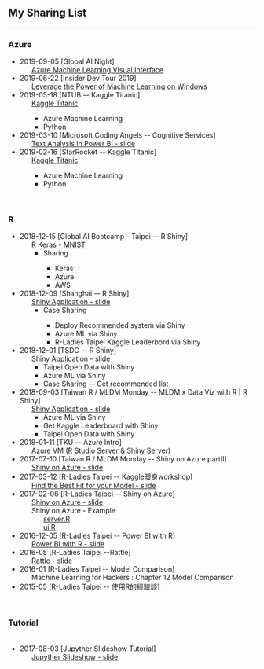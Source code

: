 <p>
<h2> My Sharing List </h2>
</p>   
<hr size="1">

<h3> Azure </h3>
<ul>
   <li> 2019-09-05 [Global AI Night]
        <ul class="task-list">
            <li> <a href="https://github.com/kristenchan/Sharing/blob/master/Global_AI_Night.pdf" target="_blank"> Azure Machine Learning Visual Interface </a> </li>
        </ul>
   </li>
   <li> 2019-06-22 [Insider Dev Tour 2019]
        <ul class="task-list">
            <li> <a href="https://github.com/kristenchan/Sharing/blob/master/IDT-2019-Leverage-the-Power-of-Machine-Learning-on-Windows-Kristen.pdf" target="_blank"> Leverage the Power of Machine Learning on Windows </a> </li>
        </ul>
   </li>
   <li> 2019-05-18 [NTUB -- Kaggle Titanic]
        <ul class="task-list">
            <li> <a href="https://github.com/kristenchan/Sharing/blob/master/Kaggle_Titanic/Kaggle_Titanic_NTUB.pdf" target="_blank"> Kaggle Titanic </a> </li>
           <ul>
              <li>Azure Machine Learning</li>
              <li>Python</li>
           </ul>
        </ul>
   </li>
   <li> 2019-03-10 [Microsoft Coding Angels -- Cognitive Services]
        <ul class="task-list">
            <li> <a href="https://github.com/kristenchan/Sharing/blob/master/CognitiveServices_PowerBI.pdf" target="_blank"> Text Analysis in Power BI - slide </a> </li>
        </ul>
   </li>
   <li> 2019-02-16 [StarRocket -- Kaggle Titanic]
        <ul class="task-list">
            <li> <a href="https://github.com/kristenchan/Sharing/tree/master/Kaggle_Titanic" target="_blank"> Kaggle Titanic </a> </li>
            <ul>
              <li>Azure Machine Learning</li>
              <li>Python</li>
            </ul>
        </ul>
   </li>
</ul>

<br>
<h3> R </h3>
<ul>
    <li> 2018-12-15 [Global AI Bootcamp - Taipei -- R Shiny]
            <ul class="task-list">
                <li> <a href="https://github.com/kristenchan/Sharing/blob/master/Keras_Shiny_MNIST.pdf" target="_blank"> R Keras - MNIST  </a> 
                    <ul>
                        <li>Sharing</li>
                            <ul>
                                    <li>Keras</li>
                                    <li>Azure</li>
                                    <li>AWS</li>
                            </ul>
                    </ul>
                </li>
            </ul>
    </li>
    <li> 2018-12-09 [Shanghai -- R Shiny]
            <ul class="task-list">
                <li> <a href="https://github.com/kristenchan/Sharing/blob/master/ShinyApplication_Sharing_Shanghai.pdf" target="_blank"> Shiny Application - slide </a> 
                    <ul>
                        <li>Case Sharing</li>
                            <ul>
                                    <li>Deploy Recommended system via Shiny</li>
                                    <li>Azure ML via Shiny</li>
                                    <li>R-Ladies Taipei Kaggle Leaderbord via Shiny</li>
                            </ul>
                    </ul>
                </li>
            </ul>
    </li>
    <li> 2018-12-01 [TSDC -- R Shiny]
            <ul class="task-list">
                <li> <a href="https://github.com/kristenchan/Sharing/blob/master/ShinyApplication_TSDC.pdf" target="_blank"> Shiny Application - slide </a> 
                    <ul>
                        <li>Taipei Open Data with Shiny</li>
                        <li>Azure ML via Shiny</li>
                        <li>Case Sharing -- Get recommended list</li>
                    </ul>
                </li>
            </ul>
    </li>
    <li> 2018-09-03 [Taiwan R / MLDM Monday -- MLDM x Data Viz with R | R Shiny]
            <ul class="task-list">
                <li> <a href="https://github.com/kristenchan/Sharing/blob/master/ShinyApplication_Sharing_MLDM.pdf" target="_blank"> Shiny Application - slide </a> 
                    <ul>
                        <li>Azure ML via Shiny</li>
                        <li>Get Kaggle Leaderboard with Shiny</li>
                        <li>Taipei Open Data with Shiny</li>
                    </ul>
                </li>
            </ul>
    </li>
    <li> 2018-01-11 [TKU -- Azure Intro]
            <ul class="task-list">
                <li> <a href="https://github.com/kristenchan/Sharing/blob/master/AzureVM_RStudio_Shiny_Server.pdf" target="_blank"> Azure VM (R Studio Server & Shiny Server) </a> 
                </li>
            </ul>
    </li>
    <li> 2017-07-10 [Taiwan R / MLDM Monday -- Shiny on Azure partII]
            <ul class="task-list">
                <li> <a href="https://github.com/kristenchan/Sharing/blob/master/ShinyOnAzure_part2.pdf" target="_blank"> Shiny on Azure - slide </a> 
                </li>
            </ul>
    </li>
   <li> 2017-03-12 [R-Ladies Taipei -- Kaggle暖身workshop]
        <ul class="task-list">
            <li> <a href="https://github.com/kristenchan/Sharing/blob/master/Find%20the%20Best%20Fit%20for%20your%20Model.pdf" target="_blank"> Find the Best Fit for your Model - slide </a> 
            </li>
        </ul>
   </li>
   <li> 2017-02-06 [R-Ladies Taipei -- Shiny on Azure]
        <ul class="task-list">
            <li> <a href="https://github.com/kristenchan/RLadies/blob/master/ShinyOnAzure.pdf" target="_blank">Shiny on Azure - slide </a> 
            </li>
            <li> Shiny on Azure - Example 
                <ul class="task-list">
                    <li> <a href="https://github.com/kristenchan/RLadies/blob/master/ShinyOnAzure_example/server.R" target="_blank"> server.R </a> 
                    </li> 
                    <li> <a href="https://github.com/kristenchan/RLadies/blob/master/ShinyOnAzure_example/ui.R" target="_blank"> ui.R </a> 
                    </li> 
                </ul>
            </li>
        </ul> 
   </li>
   <li> 2016-12-05 [R-Ladies Taipei -- Power BI with R]
        <ul class="task-list">
            <li> <a href="https://github.com/kristenchan/Sharing/blob/master/PowerBIwithR.pdf" target="_blank"> Power BI with R - slide </a> 
            </li>
        </ul>
   </li>   
   <li> 2016-05 [R-Ladies Taipei --Rattle]
        <ul class="task-list">
            <li> <a href="https://github.com/rladiestaipei/R-Main-Panel/blob/master/2016/201605_Rattle.pdf" target="_blank"> Rattle - slide </a> 
            </li>
        </ul>
   </li>      
   <li> 2016-01 [R-Ladies Taipei -- Model Comparison]
        <ul class="task-list">
            <li> Machine Learning for Hackers : Chapter 12 Model Comparison
            </li>
        </ul>
   </li>   
   <li> 2015-05 [R-Ladies Taipei -- 使用R的經驗談]
   </li>    
</ul>

<br>
<h3> Tutorial </h3>
<ul>
   <li> 2017-08-03 [Jupyther Slideshow Tutorial]
        <ul class="task-list">
            <li> <a href="https://kristenchan.github.io/Sharing/Slideshow_Tutorial.slides.html" target="_blank"> Jupyther Slideshow - slide </a> </li>
        </ul>
   </li>
</ul>
